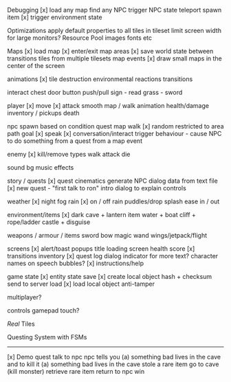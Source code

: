 Debugging
    [x] load any map
    find any NPC
    trigger NPC state
    teleport
    spawn item
    [x] trigger environment state

Optimizations
    apply default properties to all tiles in tileset
    limit screen width for large monitors?
    Resource Pool
        images
        fonts
        etc

Maps
    [x] load map
    [x] enter/exit map areas
    [x] save world state between transitions
    tiles from multiple tilesets
    map events
    [x] draw small maps in the center of the screen

animations
    [x] tile
    destruction
    environmental
    reactions
    transitions

interact
    chest
    door
    button
    push/pull
    sign - read
    grass - sword

player
    [x] move
    [x] attack
    smooth map / walk animation
    health/damage
    inventory / pickups
    death

npc
    spawn based on condition
        quest
        map 
    walk
        [x] random
        restricted to area
        path
        goal
    [x] speak
    [x] conversation/interact
    trigger behaviour - cause NPC to do something
        from a quest
        from a map event

enemy
    [x] kill/remove
    types
    walk
    attack
    die

sound
    bg music
    effects

story / quests
    [x] quest
    cinematics
    generate NPC dialog data from text file
    [x] new quest - "first talk to ron"
    intro dialog to explain controls

weather
    [x] night 
    fog 
    rain
        [x] on / off
        rain puddles/drop splash
        ease in / out

environment/items
    [x] dark cave + lantern item
    water + boat
    cliff + rope/ladder
    castle + disguise

weapons / armour / items
    sword
    bow
    magic wand
    wings/jetpack/flight


screens
    [x] alert/toast popups
    title
    loading screen
    health
    score
    [x] transitions
    inventory
    [x] quest log
    dialog indicator for more text?
    character names on speech bubbles?
    [x] instructions/help

game state
    [x] entity state
    save
        [x] create local object
        hash + checksum
        send to server
    load
        [x] load local object
        anti-tamper

multiplayer?

controls
    gamepad
    touch?


_Real_ Tiles

Questing System with FSMs

--------
[x] Demo quest
        talk to npc
        npc tells you 
            (a) something bad lives in the cave and to kill it
            (a) something bad lives in the cave stole a rare item
        go to cave
        (kill monster)
        retrieve rare item
        return to npc
        win
